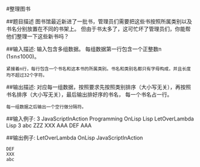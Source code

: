 #整理图书

##题目描述
    图书馆最近新进了一批书，管理员们需要把这些书按照所属类别以及书名分别放置在不同的书架上。
    但由于书太多了，这可忙坏了管理员们，你能帮他们整理一下这些新书吗？

##输入描述:
    输入包含多组数据。
    每组数据第一行包含一个正整数n (1≤n≤1000)。

    紧接着n行，每行包含一个书名和这本书的所属类别。书名和类别名都只有字母构成，并且长度均不超过32个字符。


##输出描述:
    对应每一组数据，按照要求先按照类别排序（大小写无关），再按照书名排序（大小写无关），最后输出排好序的书名，
    每一个书名占一行。

    每一组数据之后输出一个空行做分隔符。

##输入例子:
    3
    JavaScriptInAction Programming
    OnLisp Lisp
    LetOverLambda Lisp
    3
    abc ZZZ
    XXX AAA
    DEF AAA

##输出例子:
    LetOverLambda
    OnLisp
    JavaScriptInAction

    DEF
    XXX
    abc